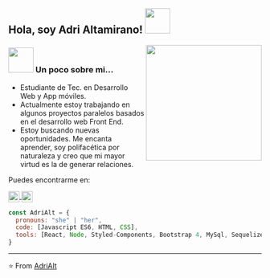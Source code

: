 <h2> Hola, soy Adri Altamirano! <img src="https://media.giphy.com/media/mGcNjsfWAjY5AEZNw6/giphy.gif" width="50"></h2>
<img align='right' src="https://media.giphy.com/media/ieyl9zmCjO4b4t6qoY/giphy.gif" width="230">



### <img src="https://media.giphy.com/media/VgCDAzcKvsR6OM0uWg/giphy.gif" width="50"> Un poco sobre mi... 
- Estudiante de Tec. en Desarrollo Web y App móviles. 
- Actualmente estoy trabajando en algunos proyectos paralelos basados en el desarrollo web Front End.
- Estoy buscando nuevas oportunidades. Me encanta aprender, soy polifacética por naturaleza y creo que mi mayor virtud es la de generar relaciones.

Puedes encontrarme en:
<p align="left">
   <a href="https://www.linkedin.com/in/adriana-altamirano-0465053b/" target="blank">
    <img align="center" src="https://cdn.jsdelivr.net/npm/simple-icons@3.0.1/icons/linkedin.svg" alt="AdriAlt" height="22px" width="22px" />
  </a>
  <a href="https://www.instagram.com/adrialtamirano/" target="blank">
    <img align="center" src="https://cdn.jsdelivr.net/npm/simple-icons@3.0.1/icons/instagram.svg" alt="AdriAlt" height="22px" width="22px" />
  </a>
</p>

```js
const AdriAlt = {
  pronouns: "she" | "her",
  code: [Javascript ES6, HTML, CSS],
  tools: [React, Node, Styled-Components, Bootstrap 4, MySql, Sequelize CLI]
}
```
<!--
**AdriAlt/AdriAlt** is a ✨ _special_ ✨ repository because its `README.md` (this file) appears on your GitHub profile.

Here are some ideas to get you started:

- 🔭 I’m currently working on ...
- 🌱 I’m currently learning ...
- 👯 I’m looking to collaborate on ...
- 🤔 I’m looking for help with ...
- 💬 Ask me about ...
- 📫 How to reach me: ...
- 😄 Pronouns: ...
- ⚡ Fun fact: ...
-->
---

⭐️  From [AdriAlt](https://github.com/AdriAlt/)


